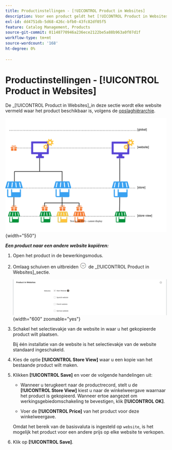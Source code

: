 ```yaml
---
title: Productinstellingen - [!UICONTROL Product in Websites]
description: Voor een product geldt het [!UICONTROL Product in Websites] instellingen geven elke website aan waar het product beschikbaar is.
exl-id: dd4751db-5d68-426c-bfb0-43fc82df05f5
feature: Catalog Management, Products
source-git-commit: 01148770946a236ece2122be5a88b963a0f07d1f
workflow-type: tm+mt
source-wordcount: '168'
ht-degree: 0%

---
```


# Productinstellingen - [!UICONTROL Product in Websites]

De _[!UICONTROL Product in Websites]_in deze sectie wordt elke website vermeld waar het product beschikbaar is, volgens de [opslaghiërarchie](../stores-purchase/stores.md).

![Bereik van productwebsite](./assets/scope-product-website.svg){width="550"}

**_Een product naar een andere website kopiëren:_**

1. Open het product in de bewerkingsmodus.

1. Omlaag schuiven en uitbreiden ![Expansiekiezer](../assets/icon-display-expand.png) de _[!UICONTROL Product in Websites]_sectie.

   ![Product op websites](./assets/catalog-product-in-websites-multisite-main-french.png){width="600" zoomable="yes"}

1. Schakel het selectievakje van de website in waar u het gekopieerde product wilt plaatsen.

   Bij één installatie van de website is het selectievakje van de website standaard ingeschakeld.

1. Kies de optie **[!UICONTROL Store View]** waar u een kopie van het bestaande product wilt maken.

1. Klikken **[!UICONTROL Save]** en voer de volgende handelingen uit:

   - Wanneer u terugkeert naar de productrecord, stelt u de **[!UICONTROL Store View]** kiest u naar de winkelweergave waarnaar het product is gekopieerd. Wanneer ertoe aangezet om werkingsgebiedomschakeling te bevestigen, klik **[!UICONTROL OK]**.

   - Voer de **[!UICONTROL Price]** van het product voor deze winkelweergave.

   Omdat het bereik van de basisvaluta is ingesteld op `website`, is het mogelijk het product voor een andere prijs op elke website te verkopen.

1. Klik op **[!UICONTROL Save]**.
